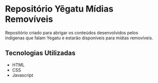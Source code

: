 # Repositório Yẽgatu Mídias Removíveis
Repositório criado para abrigar os conteúdos desenvolvidos pelos indígenas que falam Yegatu e estarão disponíveis para mídias removíveis.

## Tecnologias Utilizadas
- HTML
- CSS
- Javascript
